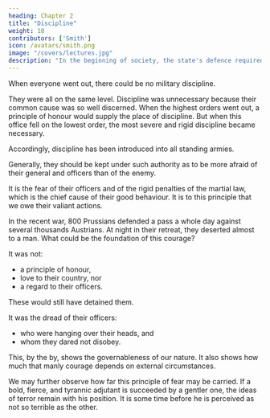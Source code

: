 ```yaml
---
heading: Chapter 2
title: "Discipline"
weight: 10
contributors: ['Smith']
icon: /avatars/smith.png
image: "/covers/lectures.jpg"
description: "In the beginning of society, the state's defence required no police, nor particular provision for it"
---
```




When everyone went out, there could be no military discipline.

They were all on the same level.
Discipline was unnecessary because their common cause was so well discerned.
When the highest orders went out, a principle of honour would supply the place of discipline.
But when this office fell on the lowest order, the most severe and rigid discipline became necessary.

Accordingly, discipline has been introduced into all standing armies.

Generally, they should be kept under such authority as to be more afraid of their general and officers than of the enemy.

It is the fear of their officers and of the rigid penalties of the martial law, which is the chief cause of their good behaviour.
It is to this principle that we owe their valiant actions.

In the recent war, 800 Prussians defended a pass a whole day against several thousands Austrians.
At night in their retreat, they deserted almost to a man.
What could be the foundation of this courage?

It was not:
- a principle of honour,
- love to their country, nor
- a regard to their officers.

These would still have detained them.

It was the dread of their officers:
- who were hanging over their heads, and
- whom they dared not disobey.

This, by the by, shows the governableness of our nature.
It also shows how much that manly courage depends on external circumstances.

We may further observe how far this principle of fear may be carried.
If a bold, fierce, and tyrannic adjutant is succeeded by a gentler one, the ideas of terror remain with his position.
It is some time before he is perceived as not so terrible as the other.

